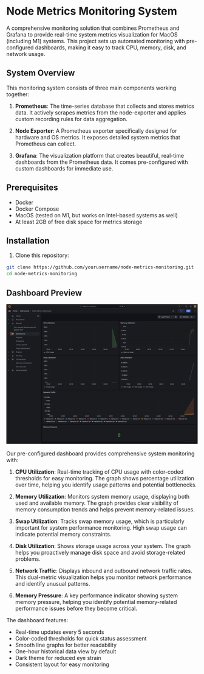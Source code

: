 # Node Metrics Monitoring System

A comprehensive monitoring solution that combines Prometheus and Grafana to provide real-time system metrics visualization for MacOS (including M1) systems. This project sets up automated monitoring with pre-configured dashboards, making it easy to track CPU, memory, disk, and network usage.

## System Overview

This monitoring system consists of three main components working together:

1. **Prometheus**: The time-series database that collects and stores metrics data. It actively scrapes metrics from the node-exporter and applies custom recording rules for data aggregation.

2. **Node Exporter**: A Prometheus exporter specifically designed for hardware and OS metrics. It exposes detailed system metrics that Prometheus can collect.

3. **Grafana**: The visualization platform that creates beautiful, real-time dashboards from the Prometheus data. It comes pre-configured with custom dashboards for immediate use.


## Prerequisites

- Docker
- Docker Compose
- MacOS (tested on M1, but works on Intel-based systems as well)
- At least 2GB of free disk space for metrics storage

## Installation

1. Clone this repository:
```bash
git clone https://github.com/yourusername/node-metrics-monitoring.git
cd node-metrics-monitoring
```

## Dashboard Preview

![Node Metrics Dashboard](dashboard_preview.jpg)

Our pre-configured dashboard provides comprehensive system monitoring with:

1. **CPU Utilization**: Real-time tracking of CPU usage with color-coded thresholds for easy monitoring. The graph shows percentage utilization over time, helping you identify usage patterns and potential bottlenecks.

2. **Memory Utilization**: Monitors system memory usage, displaying both used and available memory. The graph provides clear visibility of memory consumption trends and helps prevent memory-related issues.

3. **Swap Utilization**: Tracks swap memory usage, which is particularly important for system performance monitoring. High swap usage can indicate potential memory constraints.

4. **Disk Utilization**: Shows storage usage across your system. The graph helps you proactively manage disk space and avoid storage-related problems.

5. **Network Traffic**: Displays inbound and outbound network traffic rates. This dual-metric visualization helps you monitor network performance and identify unusual patterns.

6. **Memory Pressure**: A key performance indicator showing system memory pressure, helping you identify potential memory-related performance issues before they become critical.

The dashboard features:
- Real-time updates every 5 seconds
- Color-coded thresholds for quick status assessment
- Smooth line graphs for better readability
- One-hour historical data view by default
- Dark theme for reduced eye strain
- Consistent layout for easy monitoring